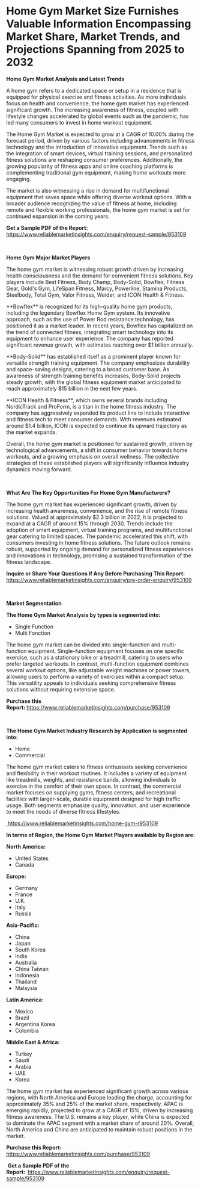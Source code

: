 <p><h1>Home Gym Market Size Furnishes Valuable Information Encompassing Market Share, Market Trends, and Projections Spanning from 2025 to 2032</h1></p><p><strong>Home Gym Market Analysis and Latest Trends</strong></p>
<p><p>A home gym refers to a dedicated space or setup in a residence that is equipped for physical exercise and fitness activities. As more individuals focus on health and convenience, the home gym market has experienced significant growth. The increasing awareness of fitness, coupled with lifestyle changes accelerated by global events such as the pandemic, has led many consumers to invest in home workout equipment.</p><p>The Home Gym Market is expected to grow at a CAGR of 10.00% during the forecast period, driven by various factors including advancements in fitness technology and the introduction of innovative equipment. Trends such as the integration of smart devices, virtual training sessions, and personalized fitness solutions are reshaping consumer preferences. Additionally, the growing popularity of fitness apps and online coaching platforms is complementing traditional gym equipment, making home workouts more engaging.</p><p>The market is also witnessing a rise in demand for multifunctional equipment that saves space while offering diverse workout options. With a broader audience recognizing the value of fitness at home, including remote and flexible working professionals, the home gym market is set for continued expansion in the coming years.</p></p>
<p><strong>Get a Sample PDF of the Report:&nbsp;</strong> <a href="https://www.reliablemarketinsights.com/enquiry/request-sample/953109?utm_campaign=3638&utm_medium=2&utm_source=Github&utm_content=ia&utm_term=16042025&utm_id=home-gym">https://www.reliablemarketinsights.com/enquiry/request-sample/953109</a></p>
<p>&nbsp;</p>
<p><strong>Home Gym Major Market Players</strong></p>
<p><p>The home gym market is witnessing robust growth driven by increasing health consciousness and the demand for convenient fitness solutions. Key players include Best Fitness, Body Champ, Body-Solid, Bowflex, Fitness Gear, Gold's Gym, LifeSpan Fitness, Marcy, Powerline, Stamina Products, Steelbody, Total Gym, Valor Fitness, Weider, and ICON Health & Fitness.</p><p>**Bowflex** is recognized for its high-quality home gym products, including the legendary Bowflex Home Gym system. Its innovative approach, such as the use of Power Rod resistance technology, has positioned it as a market leader. In recent years, Bowflex has capitalized on the trend of connected fitness, integrating smart technology into its equipment to enhance user experience. The company has reported significant revenue growth, with estimates reaching over $1 billion annually.</p><p>**Body-Solid** has established itself as a prominent player known for versatile strength training equipment. The company emphasizes durability and space-saving designs, catering to a broad customer base. As awareness of strength training benefits increases, Body-Solid projects steady growth, with the global fitness equipment market anticipated to reach approximately $15 billion in the next few years.</p><p>**ICON Health & Fitness**, which owns several brands including NordicTrack and ProForm, is a titan in the home fitness industry. The company has aggressively expanded its product line to include interactive and fitness tech to meet consumer demands. With revenues estimated around $1.4 billion, ICON is expected to continue its upward trajectory as the market expands.</p><p>Overall, the home gym market is positioned for sustained growth, driven by technological advancements, a shift in consumer behavior towards home workouts, and a growing emphasis on overall wellness. The collective strategies of these established players will significantly influence industry dynamics moving forward.</p></p>
<p>&nbsp;</p>
<p><strong>What Are The Key Opportunities For Home Gym Manufacturers?</strong></p>
<p><p>The home gym market has experienced significant growth, driven by increasing health awareness, convenience, and the rise of remote fitness solutions. Valued at approximately $2.3 billion in 2022, it is projected to expand at a CAGR of around 15% through 2030. Trends include the adoption of smart equipment, virtual training programs, and multifunctional gear catering to limited spaces. The pandemic accelerated this shift, with consumers investing in home fitness solutions. The future outlook remains robust, supported by ongoing demand for personalized fitness experiences and innovations in technology, promising a sustained transformation of the fitness landscape.</p></p>
<p><strong>Inquire or Share Your Questions If Any Before Purchasing This Report:</strong> <a href="https://www.reliablemarketinsights.com/enquiry/pre-order-enquiry/953109?utm_campaign=3638&utm_medium=2&utm_source=Github&utm_content=ia&utm_term=16042025&utm_id=home-gym">https://www.reliablemarketinsights.com/enquiry/pre-order-enquiry/953109</a></p>
<p>&nbsp;</p>
<p><strong>Market Segmentation</strong></p>
<p><strong>The Home Gym Market Analysis by types is segmented into:</strong></p>
<p><ul><li>Single Function</li><li>Multi Fonction</li></ul></p>
<p><p>The home gym market can be divided into single-function and multi-function equipment. Single-function equipment focuses on one specific exercise, such as a stationary bike or a treadmill, catering to users who prefer targeted workouts. In contrast, multi-function equipment combines several workout options, like adjustable weight machines or power towers, allowing users to perform a variety of exercises within a compact setup. This versatility appeals to individuals seeking comprehensive fitness solutions without requiring extensive space.</p></p>
<p><strong>Purchase this Report:&nbsp;</strong><a href="https://www.reliablemarketinsights.com/purchase/953109?utm_campaign=3638&utm_medium=2&utm_source=Github&utm_content=ia&utm_term=16042025&utm_id=home-gym">https://www.reliablemarketinsights.com/purchase/953109</a></p>
<p>&nbsp;</p>
<p><strong>The Home Gym Market Industry Research by Application is segmented into:</strong></p>
<p><ul><li>Home</li><li>Commercial</li></ul></p>
<p><p>The home gym market caters to fitness enthusiasts seeking convenience and flexibility in their workout routines. It includes a variety of equipment like treadmills, weights, and resistance bands, allowing individuals to exercise in the comfort of their own space. In contrast, the commercial market focuses on supplying gyms, fitness centers, and recreational facilities with larger-scale, durable equipment designed for high traffic usage. Both segments emphasize quality, innovation, and user experience to meet the needs of diverse fitness lifestyles.</p></p>
<p><a href="https://www.reliablemarketinsights.com/home-gym-r953109?utm_campaign=3638&utm_medium=2&utm_source=Github&utm_content=ia&utm_term=16042025&utm_id=home-gym">&nbsp;https://www.reliablemarketinsights.com/home-gym-r953109</a></p>
<p><strong>In terms of Region, the Home Gym Market Players available by Region are:</strong></p>
<p>
    <p> <strong> North America: </strong>
        <ul>
            <li>United States</li>
            <li>Canada</li>
        </ul>
        </p> 
    <p> <strong> Europe: </strong>
        <ul>
            <li>Germany</li>
            <li>France</li>
            <li>U.K.</li>
            <li>Italy</li>
            <li>Russia</li>
        </ul>
        </p> 
    <p> <strong> Asia-Pacific: </strong>
        <ul>
            <li>China</li>
            <li>Japan</li>
            <li>South Korea</li>
            <li>India</li>
            <li>Australia</li>
            <li>China Taiwan</li>
            <li>Indonesia</li>
            <li>Thailand</li>
            <li>Malaysia</li>
        </ul>
        </p> 
    <p> <strong> Latin America: </strong>
        <ul>
            <li>Mexico</li>
            <li>Brazil</li>
            <li>Argentina Korea</li>
            <li>Colombia</li>
        </ul>
        </p> 
    <p> <strong> Middle East & Africa: </strong>
        <ul>
            <li>Turkey</li>
            <li>Saudi</li>
            <li>Arabia</li>
            <li>UAE</li>
            <li>Korea</li>
        </ul>
    </p>
    </p>
<p><p>The home gym market has experienced significant growth across various regions, with North America and Europe leading the charge, accounting for approximately 35% and 25% of the market share, respectively. APAC is emerging rapidly, projected to grow at a CAGR of 15%, driven by increasing fitness awareness. The U.S. remains a key player, while China is expected to dominate the APAC segment with a market share of around 20%. Overall, North America and China are anticipated to maintain robust positions in the market.</p></p>
<p><strong>Purchase this Report: </strong><a href="https://www.reliablemarketinsights.com/purchase/953109?utm_campaign=3638&utm_medium=2&utm_source=Github&utm_content=ia&utm_term=16042025&utm_id=home-gym">https://www.reliablemarketinsights.com/purchase/953109</a></p>
<p>&nbsp;<strong>Get a Sample PDF of the Report:&nbsp;&nbsp;</strong><a href="https://www.reliablemarketinsights.com/enquiry/request-sample/953109?utm_campaign=3638&utm_medium=2&utm_source=Github&utm_content=ia&utm_term=16042025&utm_id=home-gym">https://www.reliablemarketinsights.com/enquiry/request-sample/953109</a></p>
<p><strong></strong></p>
<p><p></p><p></p><p></p></p>